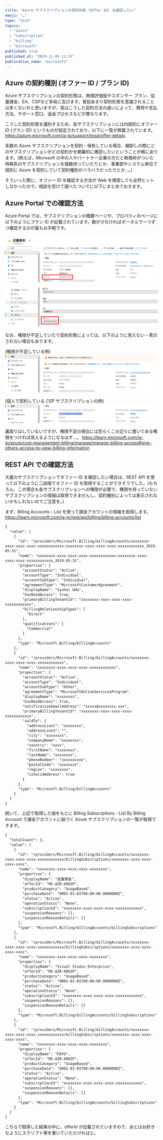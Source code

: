 ```yaml
---
title: "Azure サブスクリプションの契約形態 (Offer ID) を確認したい"
emoji: "☁️"
type: "tech"
topics:
  - "azure"
  - "subscription"
  - "billing"
  - "microsoft"
published: true
published_at: "2024-11-09 11:37"
publication_name: "microsoft"
---
```


## Azure の契約種別 (オファー ID / プラン ID)

Azure サブスクリプションの契約形態は、無償評価版やスポンサー プラン、従量課金、EA、CSPなど多岐に及びます。普段あまり契約形態を意識されることは多くないかと思いますが、実はこうした契約方法の違いによって、費用や支払方法、サポート窓口、返金プロセスなどが異なります。

こうした契約形態を識別するため、各サブスクリプションには内部的にオファー ID (プラン ID) というものが設定されており、以下に一覧が掲載されています。
https://azure.microsoft.com/ja-jp/support/legal/offer-details

多数の Azure サブスクリプションを契約・保有している場合、棚卸しの際にどのサブスクリプションがどの契約かを網羅的に確認したいということが稀にあります。(例えば、Microsoft の中の人やパートナー企業の方だと無償枠がついた特典系のサブスクリプションを複数持っていたりとか、事業部やシステム単位で個別に Azure を契約していて契約種別がバラバラだったりとか…。)

そういった際に、オファー ID を確認する方法が Web を検索しても全然ヒットしなかったので、相談を受けて調べたついでに以下にまとめておきます。

## Azure Portal での確認方法

Azure Portal では、サブスクリプションの概要ページや、プロパティのページに以下のようにプラン ID が記載されています。数が少なければポータルで一つずつ確認するのが最もお手軽です。

![](/images/get-offer-id/1.png)

![](/images/get-offer-id/2.png)

なお、権限が不足していたり契約形態によっては、以下のように見えない・表示されない場合もあります。

(権限が不足している例)
![](/images/get-offer-id/3.png)

(個人で契約している CSP サブスクリプションの例)
![](/images/get-offer-id/4.png)

裏取りはしていないですが、権限不足の場合には恐らくこの辺りに書いてある権限をつければ見えるようになるはず…。
https://learn.microsoft.com/ja-jp/azure/cost-management-billing/manage/manage-billing-access#give-others-access-to-view-billing-information

## REST API での確認方法

大量のサブスクリプションでオファー ID を確認したい場合は、REST API を使って以下のように二段階でオファー ID を取得することができそうでした。(もちろん、この場合も各サブスクリプションへの権限が必要で、権限を持っていないサブスクリプションの情報は取得できませんし、契約種別によっては表示されないかもしれないのでご注意を。)

まず、Billing Accounts - List を使って課金アカウントの情報を取得します。
https://learn.microsoft.com/ja-jp/rest/api/billing/billing-accounts/list

```
{
  "value": [
    {
      "id": "/providers/Microsoft.Billing/billingAccounts/xxxxxxxx-xxxx-xxxx-xxxx-xxxxxxxxxxxx:xxxxxxxx-xxxx-xxxx-xxxx-xxxxxxxxxxxx_2019-05-31",
      "name": "xxxxxxxx-xxxx-xxxx-xxxx-xxxxxxxxxxxx:xxxxxxxx-xxxx-xxxx-xxxx-xxxxxxxxxxxx_2019-05-31",
      "properties": {
        "accountStatus": "Active",
        "accountType": "Individual",
        "accountSubType": "Individual",
        "agreementType": "MicrosoftCustomerAgreement",
        "displayName": "Syuhei Uda",
        "hasReadAccess": true,
        "primaryBillingTenantId": "xxxxxxxx-xxxx-xxxx-xxxx-xxxxxxxxxxxx",
        "billingRelationshipTypes": [
          "Direct"
        ],
        "qualifications": [
          "Commercial"
        ]
      },
      "type": "Microsoft.Billing/billingAccounts"
    },
    {
      "id": "/providers/Microsoft.Billing/billingAccounts/xxxxxxxx-xxxx-xxxx-xxxx-xxxxxxxxxxxx",
      "name": "xxxxxxxx-xxxx-xxxx-xxxx-xxxxxxxxxxxx",
      "properties": {
        "accountStatus": "Active",
        "accountType": "Individual",
        "accountSubType": "Other",
        "agreementType": "MicrosoftOnlineServicesProgram",
        "displayName": "xxxxxxxx",
        "hasReadAccess": true,
        "notificationEmailAddress": "xxxxx@xxxxxxxx.xxx",
        "primaryBillingTenantId": "xxxxxxxx-xxxx-xxxx-xxxx-xxxxxxxxxxxx",
        "soldTo": {
          "addressLine1": "xxxxxxxx",
          "addressLine3": "",
          "city": "xxxxxxxx",
          "companyName": "xxxxxxxx",
          "country": "xxxx",
          "firstName": "xxxxxxxx",
          "lastName": "xxxxxxxx",
          "phoneNumber": "xxxxxxxxxx",
          "postalCode": "xxxxxxxx",
          "region": "xxxxxxxx",
          "isValidAddress": true
        }
      },
      "type": "Microsoft.Billing/billingAccounts"
    }
  ]
}
```

続いて、上記で取得した値をもとに Billing Subscriptions - List By Billing Account で課金アカウントに紐づく Azure サブスクリプションの一覧が取得できます。

```
{
  "totalCount": 3,
  "value": [
    {
      "id": "/providers/Microsoft.Billing/billingAccounts/xxxxxxxx-xxxx-xxxx-xxxx-xxxxxxxxxxxx/billingSubscriptions/xxxxxxxx-xxxx-xxxx-xxxx-xxxx",
      "name": "xxxxxxxx-xxxx-xxxx-xxxx-xxxxxxxx",
      "properties": {
        "displayName": "従量課金",
        "offerId": "MS-AZR-0003P",
        "productCategory": "UsageBased",
        "purchaseDate": "0001-01-01T00:00:00.0000000Z",
        "status": "Active",
        "operationStatus": "None",
        "subscriptionId": "xxxxxxxx-xxxx-xxxx-xxxx-xxxxxxxxxxxx",
        "suspensionReasons": [],
        "suspensionReasonDetails": []
      },
      "type": "Microsoft.Billing/billingAccounts/billingSubscriptions"
    },
    {
      "id": "/providers/Microsoft.Billing/billingAccounts/xxxxxxxx-xxxx-xxxx-xxxx-xxxxxxxxxxxx/billingSubscriptions/xxxxxxxx-xxxx-xxxx-xxxx-xxxx",
      "name": "xxxxxxxx-xxxx-xxxx-xxxx-xxxxxxxx",
      "properties": {
        "displayName": "Visual Studio Enterprise",
        "offerId": "MS-AZR-0063P",
        "productCategory": "UsageBased",
        "purchaseDate": "0001-01-01T00:00:00.0000000Z",
        "status": "Active",
        "operationStatus": "None",
        "subscriptionId": "xxxxxxxx-xxxx-xxxx-xxxx-xxxxxxxxxxxx",
        "suspensionReasons": [],
        "suspensionReasonDetails": []
      },
      "type": "Microsoft.Billing/billingAccounts/billingSubscriptions"
    },
    {
      "id": "/providers/Microsoft.Billing/billingAccounts/xxxxxxxx-xxxx-xxxx-xxxx-xxxxxxxxxxxx/billingSubscriptions/xxxxxxxx-xxxx-xxxx-xxxx-xxxx",
      "name": "xxxxxxxx-xxxx-xxxx-xxxx-xxxxxxxx",
      "properties": {
        "displayName": "PAYG",
        "offerId": "MS-AZR-0003P",
        "productCategory": "UsageBased",
        "purchaseDate": "0001-01-01T00:00:00.0000000Z",
        "status": "Active",
        "operationStatus": "None",
        "subscriptionId": "xxxxxxxx-xxxx-xxxx-xxxx-xxxxxxxxxxxx",
        "suspensionReasons": [],
        "suspensionReasonDetails": []
      },
      "type": "Microsoft.Billing/billingAccounts/billingSubscriptions"
    }
  ]
}
```

こちらで取得した結果の中に、offerId が記載されていますので、あとはお好きなようにスクリプト等を書いていただければと。